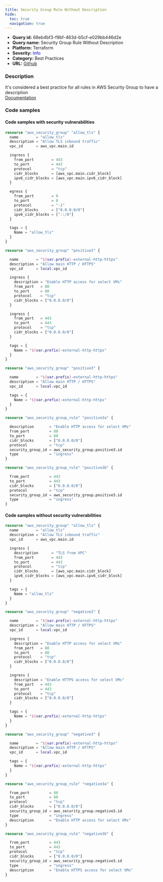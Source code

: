 ```yaml
---
title: Security Group Rule Without Description
hide:
  toc: true
  navigation: true
---
```


<style>
  .highlight .hll {
    background-color: #ff171742;
  }
  .md-content {
    max-width: 1100px;
    margin: 0 auto;
  }
</style>

-   **Query id:** 68eb4bf3-f9bf-463d-b5cf-e029bb446d2e
-   **Query name:** Security Group Rule Without Description
-   **Platform:** Terraform
-   **Severity:** <span style="color:#00C">Info</span>
-   **Category:** Best Practices
-   **URL:** [Github](https://github.com/Checkmarx/kics/tree/master/assets/queries/terraform/aws/security_group_rules_without_description)

### Description
It's considered a best practice for all rules in AWS Security Group to have a description<br>
[Documentation](https://registry.terraform.io/providers/hashicorp/aws/latest/docs/resources/security_group#description)

### Code samples
#### Code samples with security vulnerabilities
```tf title="Postitive test num. 1 - tf file" hl_lines="6 14"
resource "aws_security_group" "allow_tls" {
  name        = "allow_tls"
  description = "Allow TLS inbound traffic"
  vpc_id      = aws_vpc.main.id

  ingress {
    from_port        = 443
    to_port          = 443
    protocol         = "tcp"
    cidr_blocks      = [aws_vpc.main.cidr_block]
    ipv6_cidr_blocks = [aws_vpc.main.ipv6_cidr_block]
  }

  egress {
    from_port        = 0
    to_port          = 0
    protocol         = "-1"
    cidr_blocks      = ["0.0.0.0/0"]
    ipv6_cidr_blocks = ["::/0"]
  }

  tags = {
    Name = "allow_tls"
  }
}

```
```tf title="Postitive test num. 2 - tf file" hl_lines="15"
resource "aws_security_group" "positive2" { 

  name        = "${var.prefix}-external-http-https"
  description = "Allow main HTTP / HTTPS"
  vpc_id      = local.vpc_id

  ingress {
    description = "Enable HTTP access for select VMs"
    from_port   = 80
    to_port     = 80
    protocol    = "tcp"
    cidr_blocks = ["0.0.0.0/0"]
  }

  ingress {
    from_port   = 443
    to_port     = 443
    protocol    = "tcp"
    cidr_blocks = ["0.0.0.0/0"]
  }

  tags = {
    Name = "${var.prefix}-external-http-https"
  }
}

```
```tf title="Postitive test num. 3 - tf file" hl_lines="23"
resource "aws_security_group" "positive3" {

  name        = "${var.prefix}-external-http-https"
  description = "Allow main HTTP / HTTPS"
  vpc_id      = local.vpc_id

  tags = {
    Name = "${var.prefix}-external-http-https"
  }
}

resource "aws_security_group_rule" "positive3a" {

  description       = "Enable HTTP access for select VMs"
  from_port         = 80
  to_port           = 80
  cidr_blocks       = ["0.0.0.0/0"]
  protocol          = "tcp"
  security_group_id = aws_security_group.positive3.id
  type              = "ingress"
}

resource "aws_security_group_rule" "positive3b" {

  from_port         = 443
  to_port           = 443
  cidr_blocks       = ["0.0.0.0/0"]
  protocol          = "tcp"
  security_group_id = aws_security_group.positive3.id
  type              = "ingress"
}

```


#### Code samples without security vulnerabilities
```tf title="Negative test num. 1 - tf file"
resource "aws_security_group" "allow_tls" {
  name        = "allow_tls"
  description = "Allow TLS inbound traffic"
  vpc_id      = aws_vpc.main.id

  ingress {
    description      = "TLS from VPC"
    from_port        = 443
    to_port          = 443
    protocol         = "tcp"
    cidr_blocks      = [aws_vpc.main.cidr_block]
    ipv6_cidr_blocks = [aws_vpc.main.ipv6_cidr_block]
  }

  tags = {
    Name = "allow_tls"
  }
}

```
```tf title="Negative test num. 2 - tf file"
resource "aws_security_group" "negative2" {

  name        = "${var.prefix}-external-http-https"
  description = "Allow main HTTP / HTTPS"
  vpc_id      = local.vpc_id

  ingress {
    description = "Enable HTTP access for select VMs"
    from_port   = 80
    to_port     = 80
    protocol    = "tcp"
    cidr_blocks = ["0.0.0.0/0"]
  }

  ingress {
    description = "Enable HTTPS access for select VMs"
    from_port   = 443
    to_port     = 443
    protocol    = "tcp"
    cidr_blocks = ["0.0.0.0/0"]
  }

  tags = {
    Name = "${var.prefix}-external-http-https"
  }
}

```
```tf title="Negative test num. 3 - tf file"
resource "aws_security_group" "negative3" {

  name        = "${var.prefix}-external-http-https"
  description = "Allow main HTTP / HTTPS"
  vpc_id      = local.vpc_id

  tags = {
    Name = "${var.prefix}-external-http-https"
  }
}

resource "aws_security_group_rule" "negative3a" {

  from_port         = 80
  to_port           = 80
  protocol          = "tcp"
  cidr_blocks       = ["0.0.0.0/0"]
  security_group_id = aws_security_group.negative3.id
  type              = "ingress"
  description       = "Enable HTTP access for select VMs"
}

resource "aws_security_group_rule" "negative3b" {

  from_port         = 443
  to_port           = 443
  protocol          = "tcp"
  cidr_blocks       = ["0.0.0.0/0"]
  security_group_id = aws_security_group.negative3.id
  type              = "ingress"
  description       = "Enable HTTPS access for select VMs"
}

```
